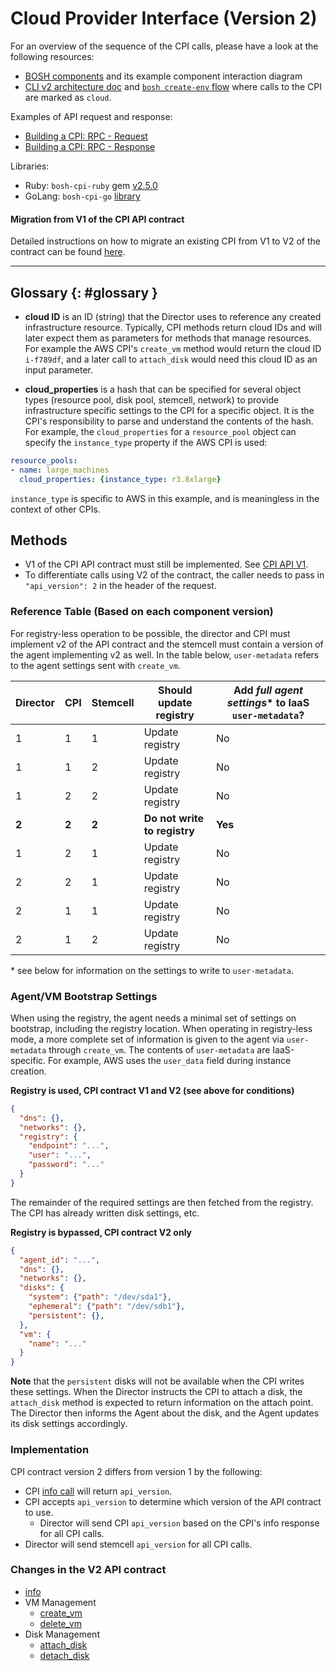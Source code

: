 # Cloud Provider Interface (Version 2)

For an overview of the sequence of the CPI calls, please have a look at the following resources:

- [BOSH components](bosh-components.md) and its example component interaction diagram
- [CLI v2 architecture doc](https://github.com/cloudfoundry/bosh-cli/blob/master/docs/architecture.md#deploy-command-flow) and [`bosh create-env` flow](https://github.com/cloudfoundry/bosh-init/blob/master/docs/init-cli-flow.png) where calls to the CPI are marked as `cloud`.

Examples of API request and response:

- [Building a CPI: RPC - Request](https://bosh.io/docs/build-cpi.html#request)
- [Building a CPI: RPC - Response](https://bosh.io/docs/build-cpi.html#response)


Libraries:

- Ruby: `bosh-cpi-ruby` gem [v2.5.0](https://github.com/cloudfoundry/bosh-cpi-ruby/releases/tag/v2.5.0)
- GoLang: `bosh-cpi-go` [library](https://github.com/cppforlife/bosh-cpi-go)

#### Migration from V1 of the CPI API contract

Detailed instructions on how to migrate an existing CPI from V1 to V2 of the contract can be found [here](v2-migration-guide.md).

---

## Glossary {: #glossary }

- **cloud ID** is an ID (string) that the Director uses to reference any created infrastructure resource. Typically, CPI methods return cloud IDs and will later expect them as parameters for methods that manage resources. For example the AWS CPI's `create_vm` method would return the cloud ID `i-f789df`, and a later call to `attach_disk` would need this cloud ID as an input parameter.

- **cloud_properties** is a hash that can be specified for several object types (resource pool, disk pool, stemcell, network) to provide infrastructure specific settings to the CPI for a specific object. It is the CPI's responsibility to parse and understand the contents of the hash. For example, the `cloud_properties` for a `resource_pool` object can specify the `instance_type` property if the AWS CPI is used:

```yaml
resource_pools:
- name: large_machines
  cloud_properties: {instance_type: r3.8xlarge}
```
`instance_type` is specific to AWS in this example, and is meaningless in the context of other CPIs.


## Methods

- V1 of the CPI API contract must still be implemented. See [CPI API V1](cpi-api-v1.md).
- To differentiate calls using V2 of the contract, the caller needs to pass in `"api_version": 2` in the header of the request.

### Reference Table (Based on each component version)

For registry-less operation to be possible, the director and CPI must implement v2 of the API contract and the stemcell must contain a version of the agent implementing v2 as well. In the table below, `user-metadata` refers to the agent settings sent with `create_vm`.

| Director | CPI | Stemcell  | Should update registry   | Add *full agent settings** to IaaS `user-metadata`?   |
|----------|-----|-----------|----------------------|---|
| 1  | 1  | 1  | Update registry | No |
| 1  | 1  | 2  | Update registry | No |
| 1  | 2  | 2  | Update registry | No |
| **2**  | **2**  | **2**  | **Do not write to registry** | **Yes** |
| 1  | 2  | 1  | Update registry | No |
| 2  | 2  | 1  | Update registry | No |
| 2  | 1  | 1  | Update registry | No |
| 2  | 1  | 2  | Update registry | No |

\* see below for information on the settings to write to `user-metadata`.

### Agent/VM Bootstrap Settings

When using the registry, the agent needs a minimal set of settings on bootstrap, including the registry location. When operating in registry-less mode, a more complete set of information is given to the agent via `user-metadata` through `create_vm`. The contents of `user-metadata` are IaaS-specific. For example, AWS uses the `user_data` field during instance creation.

**Registry is used, CPI contract V1 and V2 (see above for conditions)**
```json
{
  "dns": {},
  "networks": {},
  "registry": {
    "endpoint": "...",
    "user": "...",
    "password": "..."
  }
}
```
The remainder of the required settings are then fetched from the registry. The CPI has already written disk settings, etc.

**Registry is bypassed, CPI contract V2 only**
```json
{
  "agent_id": "...",
  "dns": {},
  "networks": {},
  "disks": {
    "system": {"path": "/dev/sda1"},
    "ephemeral": {"path": "/dev/sdb1"},
    "persistent": {},
  },
  "vm": {
    "name": "..."
  }
}
```
**Note** that the `persistent` disks will not be available when the CPI writes these settings. When the Director instructs the CPI to attach a disk, the `attach_disk` method is expected to return information on the attach point. The Director then informs the Agent about the disk, and the Agent updates its disk settings accordingly.


### Implementation

CPI contract version 2 differs from version 1 by the following:
- CPI [info call](cpi-api-v2-method/info.md) will return `api_version`.
- CPI accepts `api_version` to determine which version of the API contract to use.
  - Director will send CPI `api_version` based on the CPI's info response for all CPI calls.
- Director will send stemcell `api_version` for all CPI calls.

### Changes in the V2 API contract

 * [info](cpi-api-v2-method/info.md)
 * VM Management
    * [create_vm](cpi-api-v2-method/create-vm.md)
    * [delete_vm](cpi-api-v2-method/delete-vm.md)
 * Disk Management
    * [attach_disk](cpi-api-v2-method/attach-disk.md)
    * [detach_disk](cpi-api-v2-method/detach-disk.md)
